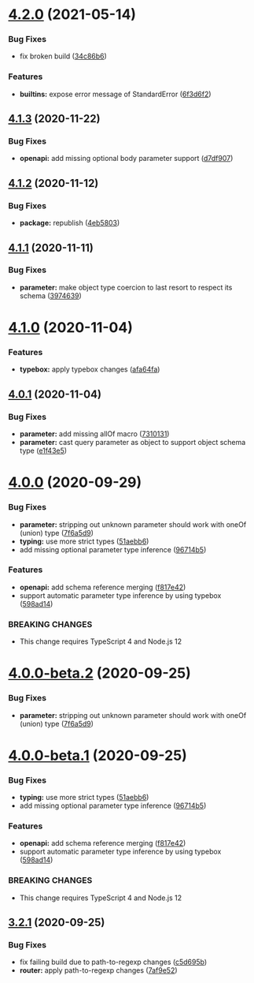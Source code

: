 # [4.2.0](https://github.com/serverless-seoul/corgi/compare/v4.1.3...v4.2.0) (2021-05-14)


### Bug Fixes

* fix broken build ([34c86b6](https://github.com/serverless-seoul/corgi/commit/34c86b68c69892f56e661f894bf0bcfd1a410429))


### Features

* **builtins:** expose error message of StandardError ([6f3d6f2](https://github.com/serverless-seoul/corgi/commit/6f3d6f26d8d4e7a4474ddcb34c92d8a3956ab151))

## [4.1.3](https://github.com/serverless-seoul/corgi/compare/v4.1.2...v4.1.3) (2020-11-22)


### Bug Fixes

* **openapi:** add missing optional body parameter support ([d7df907](https://github.com/serverless-seoul/corgi/commit/d7df907f409983a7194000e90a95d33685b62c79))

## [4.1.2](https://github.com/serverless-seoul/corgi/compare/v4.1.1...v4.1.2) (2020-11-12)


### Bug Fixes

* **package:** republish ([4eb5803](https://github.com/serverless-seoul/corgi/commit/4eb5803254bb53109e3d8fff5875ce92b84776c6))

## [4.1.1](https://github.com/serverless-seoul/corgi/compare/v4.1.0...v4.1.1) (2020-11-11)


### Bug Fixes

* **parameter:** make object type coercion to last resort to respect its schema ([3974639](https://github.com/serverless-seoul/corgi/commit/3974639bf0552908072d74305a9ec77ada8a8a31))

# [4.1.0](https://github.com/serverless-seoul/corgi/compare/v4.0.1...v4.1.0) (2020-11-04)


### Features

* **typebox:** apply typebox changes ([afa64fa](https://github.com/serverless-seoul/corgi/commit/afa64fa5f9596e3982a80714f11eb4e9bf4a8446))

## [4.0.1](https://github.com/serverless-seoul/corgi/compare/v4.0.0...v4.0.1) (2020-11-04)


### Bug Fixes

* **parameter:** add missing allOf macro ([7310131](https://github.com/serverless-seoul/corgi/commit/73101311956cddd2138ad54d2089bea241cc9b50))
* **parameter:** cast query parameter as object to support object schema type ([e1f43e5](https://github.com/serverless-seoul/corgi/commit/e1f43e5bb20c0d2c46bc246909dd47528470d6dd))

# [4.0.0](https://github.com/serverless-seoul/corgi/compare/v3.2.1...v4.0.0) (2020-09-29)


### Bug Fixes

* **parameter:** stripping out unknown parameter should work with oneOf (union) type ([7f6a5d9](https://github.com/serverless-seoul/corgi/commit/7f6a5d95df1950bb6573d49079fa4d7f3b1ca1f7))
* **typing:** use more strict types ([51aebb6](https://github.com/serverless-seoul/corgi/commit/51aebb6cd6d9a2809914e68e52a9729b4c056f8b))
* add missing optional parameter type inference ([96714b5](https://github.com/serverless-seoul/corgi/commit/96714b58252d492ec0706efb35e56c73beb67cca))


### Features

* **openapi:** add schema reference merging ([f817e42](https://github.com/serverless-seoul/corgi/commit/f817e42ddec4f54628b04f62c139b4b62ad39c8d))
* support automatic parameter type inference by using typebox ([598ad14](https://github.com/serverless-seoul/corgi/commit/598ad1475dcf382841b4f97189dc9b4b0a14ee7b))


### BREAKING CHANGES

* This change requires TypeScript 4 and Node.js 12

# [4.0.0-beta.2](https://github.com/serverless-seoul/corgi/compare/v4.0.0-beta.1...v4.0.0-beta.2) (2020-09-25)


### Bug Fixes

* **parameter:** stripping out unknown parameter should work with oneOf (union) type ([7f6a5d9](https://github.com/serverless-seoul/corgi/commit/7f6a5d95df1950bb6573d49079fa4d7f3b1ca1f7))

# [4.0.0-beta.1](https://github.com/serverless-seoul/corgi/compare/v3.2.1-beta.1...v4.0.0-beta.1) (2020-09-25)


### Bug Fixes

* **typing:** use more strict types ([51aebb6](https://github.com/serverless-seoul/corgi/commit/51aebb6cd6d9a2809914e68e52a9729b4c056f8b))
* add missing optional parameter type inference ([96714b5](https://github.com/serverless-seoul/corgi/commit/96714b58252d492ec0706efb35e56c73beb67cca))


### Features

* **openapi:** add schema reference merging ([f817e42](https://github.com/serverless-seoul/corgi/commit/f817e42ddec4f54628b04f62c139b4b62ad39c8d))
* support automatic parameter type inference by using typebox ([598ad14](https://github.com/serverless-seoul/corgi/commit/598ad1475dcf382841b4f97189dc9b4b0a14ee7b))


### BREAKING CHANGES

* This change requires TypeScript 4 and Node.js 12

## [3.2.1](https://github.com/serverless-seoul/corgi/compare/v3.2.0...v3.2.1) (2020-09-25)


### Bug Fixes

* fix failing build due to path-to-regexp changes ([c5d695b](https://github.com/serverless-seoul/corgi/commit/c5d695b210c0c5a1a023fd42df31f5f22cf8f423))
* **router:** apply path-to-regexp changes ([7af9e52](https://github.com/serverless-seoul/corgi/commit/7af9e52bf9462bcf9b7a52e345aee21ae3821763))
